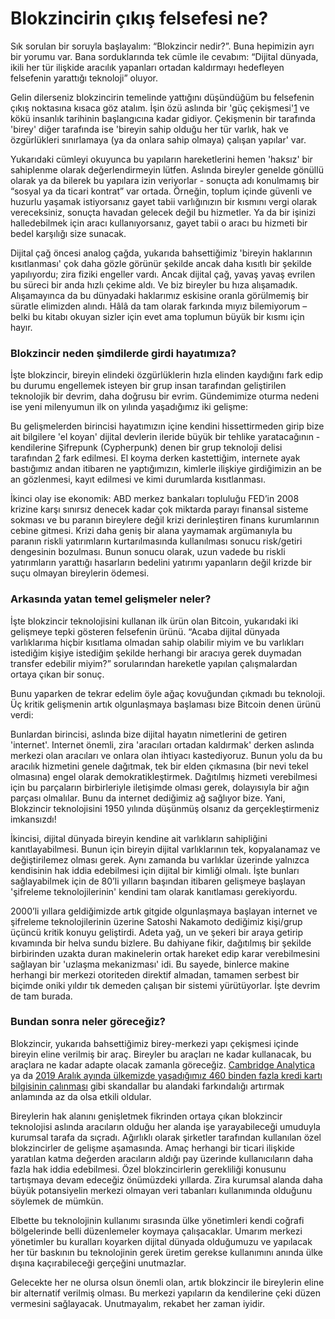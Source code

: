 # Blokzincirin çıkış felsefesi ne?

Sık sorulan bir soruyla başlayalım: “Blokzincir nedir?”. Buna hepimizin ayrı bir yorumu var. Bana sorduklarında tek cümle ile cevabım: “Dijital dünyada, ikili her tür ilişkide aracılık yapanları ortadan kaldırmayı hedefleyen felsefenin yarattığı teknoloji” oluyor.

Gelin dilerseniz blokzincirin temelinde yattığını düşündüğüm bu felsefenin çıkış noktasına kısaca göz atalım. İşin özü aslında bir 'güç çekişmesi'[1]() ve kökü insanlık tarihinin başlangıcına kadar gidiyor. Çekişmenin bir tarafında 'birey' diğer tarafında ise 'bireyin sahip olduğu her tür varlık, hak ve özgürlükleri sınırlamaya \(ya da onlara sahip olmaya\) çalışan yapılar' var.

Yukarıdaki cümleyi okuyunca bu yapıların hareketlerini hemen 'haksız' bir sahiplenme olarak değerlendirmeyin lütfen. Aslında bireyler genelde gönüllü olarak ya da bilerek bu yapılara izin veriyorlar - sonuçta adı konulmamış bir “sosyal ya da ticari kontrat” var ortada. Örneğin, toplum içinde güvenli ve huzurlu yaşamak istiyorsanız gayet tabii varlığınızın bir kısmını vergi olarak vereceksiniz, sonuçta havadan gelecek değil bu hizmetler. Ya da bir işinizi halledebilmek için aracı kullanıyorsanız, gayet tabii o aracı bu hizmeti bir bedel karşılığı size sunacak.

Dijital çağ öncesi analog çağda, yukarıda bahsettiğimiz 'bireyin haklarının kısıtlanması' çok daha gözle görünür şekilde ancak daha kısıtlı bir şekilde yapılıyordu; zira fiziki engeller vardı. Ancak dijital çağ, yavaş yavaş evrilen bu süreci bir anda hızlı çekime aldı. Ve biz bireyler bu hıza alışamadık. Alışamayınca da bu dünyadaki haklarımız eskisine oranla görülmemiş bir süratle elimizden alındı. Hâlâ da tam olarak farkında mıyız bilemiyorum – belki bu kitabı okuyan sizler için evet ama toplumun büyük bir kısmı için hayır.

### Blokzincir neden şimdilerde girdi hayatımıza?

İşte blokzincir, bireyin elindeki özgürlüklerin hızla elinden kaydığını fark edip bu durumu engellemek isteyen bir grup insan tarafından geliştirilen teknolojik bir devrim, daha doğrusu bir evrim. Gündemimize oturma nedeni ise yeni milenyumun ilk on yılında yaşadığımız iki gelişme:

Bu gelişmelerden birincisi hayatımızın içine kendini hissettirmeden girip bize ait bilgilere 'el koyan' dijital devlerin ileride büyük bir tehlike yaratacağının - kendilerine Şifrepunk \(Cypherpunk\) denen bir grup teknoloji delisi tarafından [2]() fark edilmesi. El koyma derken kastettiğim, internete ayak bastığımız andan itibaren ne yaptığımızın, kimlerle ilişkiye girdiğimizin an be an gözlenmesi, kayıt edilmesi ve kimi durumlarda kısıtlanması.

İkinci olay ise ekonomik: ABD merkez bankaları topluluğu FED’in 2008 krizine karşı sınırsız denecek kadar çok miktarda parayı finansal sisteme sokması ve bu paranın bireylere değil krizi derinleştiren finans kurumlarının cebine gitmesi. Krizi daha geniş bir alana yaymamak argümanıyla bu paranın riskli yatırımların kurtarılmasında kullanılması sonucu risk/getiri dengesinin bozulması. Bunun sonucu olarak, uzun vadede bu riskli yatırımların yarattığı hasarların bedelini yatırımı yapanların değil krizde bir suçu olmayan bireylerin ödemesi.

### Arkasında yatan temel gelişmeler neler?

İşte blokzincir teknolojisini kullanan ilk ürün olan Bitcoin, yukarıdaki iki gelişmeye tepki gösteren felsefenin ürünü. “Acaba dijital dünyada varlıklarıma hiçbir kısıtlama olmadan sahip olabilir miyim ve bu varlıkları istediğim kişiye istediğim şekilde herhangi bir aracıya gerek duymadan transfer edebilir miyim?” sorularından hareketle yapılan çalışmalardan ortaya çıkan bir sonuç.

Bunu yaparken de tekrar edelim öyle ağaç kovuğundan çıkmadı bu teknoloji. Üç kritik gelişmenin artık olgunlaşmaya başlaması bize Bitcoin denen ürünü verdi:

Bunlardan birincisi, aslında bize dijital hayatın nimetlerini de getiren 'internet'. Internet önemli, zira 'aracıları ortadan kaldırmak' derken aslında merkezi olan aracıları ve onlara olan ihtiyacı kastediyoruz. Bunun yolu da bu aracılık hizmetini genele dağıtmak, tek bir elden çıkmasına \(bir nevi tekel olmasına\) engel olarak demokratikleştirmek. Dağıtılmış hizmeti verebilmesi için bu parçaların birbirleriyle iletişimde olması gerek, dolayısıyla bir ağın parçası olmalılar. Bunu da internet dediğimiz ağ sağlıyor bize. Yani, Blokzincir teknolojisini 1950 yılında düşünmüş olsanız da gerçekleştirmeniz imkansızdı!

İkincisi, dijital dünyada bireyin kendine ait varlıkların sahipliğini kanıtlayabilmesi. Bunun için bireyin dijital varlıklarının tek, kopyalanamaz ve değiştirilemez olması gerek. Aynı zamanda bu varlıklar üzerinde yalnızca kendisinin hak iddia edebilmesi için dijital bir kimliği olmalı. İşte bunları sağlayabilmek için de 80’li yılların başından itibaren gelişmeye başlayan 'şifreleme teknolojilerinin' kendini tam olarak kanıtlaması gerekiyordu.

2000’li yıllara geldiğimizde artık gitgide olgunlaşmaya başlayan internet ve şifreleme teknolojilerinin üzerine Satoshi Nakamoto dediğimiz kişi/grup üçüncü kritik konuyu geliştirdi. Adeta yağ, un ve şekeri bir araya getirip kıvamında bir helva sundu bizlere. Bu dahiyane fikir, dağıtılmış bir şekilde birbirinden uzakta duran makinelerin ortak hareket edip karar verebilmesini sağlayan bir 'uzlaşma mekanizması' idi. Bu sayede, binlerce makine herhangi bir merkezi otoriteden direktif almadan, tamamen serbest bir biçimde oniki yıldır tık demeden çalışan bir sistemi yürütüyorlar. İşte devrim de tam burada.

### Bundan sonra neler göreceğiz?

Blokzincir, yukarıda bahsettiğimiz birey-merkezi yapı çekişmesi içinde bireyin eline verilmiş bir araç. Bireyler bu araçları ne kadar kullanacak, bu araçlara ne kadar adapte olacak zamanla göreceğiz. [Cambridge Analytica](https://www.theguardian.com/news/series/cambridge-analytica-files) ya da [2019 Aralık ayında ülkemizde yaşadığımız 460 binden fazla kredi kartı bilgisinin çalınması](https://www.bbc.com/turkce/haberler-turkiye-50746265) gibi skandallar bu alandaki farkındalığı artırmak anlamında az da olsa etkili oldular.

Bireylerin hak alanını genişletmek fikrinden ortaya çıkan blokzincir teknolojisi aslında aracıların olduğu her alanda işe yarayabileceği umuduyla kurumsal tarafa da sıçradı. Ağırlıklı olarak şirketler tarafından kullanılan özel blokzincirler de gelişme aşamasında. Amaç herhangi bir ticari ilişkide yaratılan katma değerden aracıların aldığı pay üzerinde kullanıcıların daha fazla hak iddia edebilmesi. Özel blokzincirlerin gerekliliği konusunu tartışmaya devam edeceğiz önümüzdeki yıllarda. Zira kurumsal alanda daha büyük potansiyelin merkezi olmayan veri tabanları kullanımında olduğunu söylemek de mümkün.

Elbette bu teknolojinin kullanımı sırasında ülke yönetimleri kendi coğrafi bölgelerinde belli düzenlemeler koymaya çalışacaklar. Umarım merkezi yönetimler bu kuralları koyarken dijital dünyada olduğumuzu ve yapılacak her tür baskının bu teknolojinin gerek üretim gerekse kullanımını anında ülke dışına kaçırabileceği gerçeğini unutmazlar.

Gelecekte her ne olursa olsun önemli olan, artık blokzincir ile bireylerin eline bir alternatif verilmiş olması. Bu merkezi yapıların da kendilerine çeki düzen vermesini sağlayacak. Unutmayalım, rekabet her zaman iyidir.

